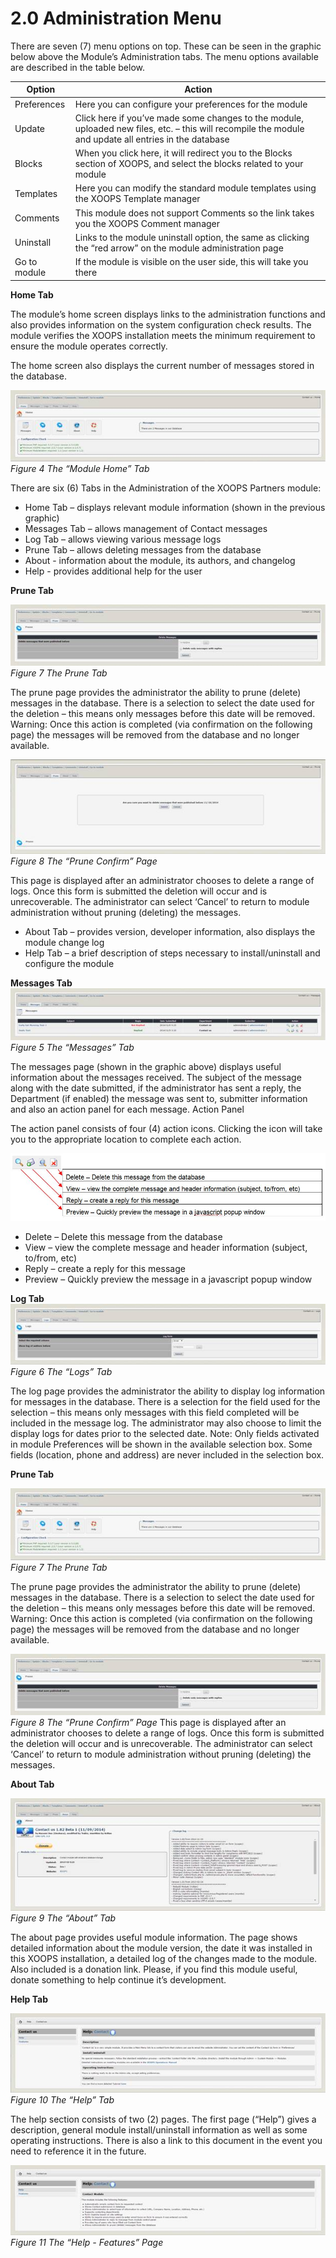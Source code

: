 # 2.0 Administration Menu


There are seven (7) menu options on top.  These can be seen in the graphic below above the Module’s Administration tabs.  The menu options available are described in the table below.

|Option|	Action|
|--|--|
|Preferences|	Here you can configure your preferences for the module|
|Update|	Click here if you’ve made some changes to the module, uploaded new files, etc. – this will recompile the module and update all entries in the database |
|Blocks|	When you click here, it will redirect you to the Blocks section of XOOPS, and select the blocks related to your module|
|Templates|	Here you can modify the standard module templates using the XOOPS Template manager|
|Comments|	This module does not support Comments so the link takes you the XOOPS Comment manager|
|Uninstall	|Links to the module uninstall option, the same as clicking the “red arrow” on the module administration page|
|Go to module|	If the module is visible on the user side, this will take you there|

**Home Tab**

The module’s home screen displays links to the administration functions and also provides information on the system configuration check results.  The module verifies the XOOPS installation meets the minimum requirement to ensure the module operates correctly.

The home screen also displays the current number of messages stored in the database.

![image007.jpg](../assets/image007.jpg) 
*Figure 4 The “Module Home” Tab*

There are six (6) Tabs in the Administration of the XOOPS Partners module: 
-	Home Tab – displays relevant module information (shown in the previous graphic)
-	Messages Tab – allows management of Contact messages
-	Log Tab – allows viewing various message logs
-	Prune Tab – allows deleting messages from the database
-	About - information about the module, its authors, and changelog
-	Help - provides additional help for the user

**Prune Tab**

![image008.jpg](../assets/image008.jpg) 
*Figure 7 The Prune Tab*

The prune page provides the administrator the ability to prune (delete) messages in the database. There is a selection to select the date used for the deletion – this means only messages before this date will be removed.  Warning:  Once this action is completed (via confirmation on the following page) the messages will be removed from the database and no longer available.

![image009.jpg](../assets/image009.jpg)  
*Figure 8 The “Prune Confirm” Page*

This page is displayed after an administrator chooses to delete a range of logs.  Once this form is submitted the deletion will occur and is unrecoverable. The administrator can select ‘Cancel’ to return to module administration without pruning (deleting) the messages.

-	About Tab – provides version, developer information, also displays the module change log
-	Help Tab – a brief description of steps necessary to install/uninstall and configure the module

**Messages Tab**
![image010.jpg](../assets/image010.jpg)  
*Figure 5 The “Messages” Tab*

The messages page (shown in the graphic above) displays useful information about the messages received. The subject of the message along with the date submitted, if the administrator has sent a reply, the Department (if enabled) the message was sent to, submitter information and also an action panel for each message.
Action Panel

The action panel consists of four (4) action icons.  Clicking the icon will take you to the appropriate location to complete each action.
 

![image011.jpg](../assets/image011.jpg) 


- Delete – Delete this message from the database
- View – view the complete message and header information (subject, to/from, etc)
- Reply – create a reply for this message
- Preview – Quickly preview the message in a javascript popup window

 
**Log Tab**
![image016.jpg](../assets/image016.jpg) 
*Figure 6 The “Logs” Tab*

The log page provides the administrator the ability to display log information for messages in the database.  There is a selection for the field used for the selection – this means only messages with this field completed will be included in the message log.  The administrator may also choose to limit the display logs for dates prior to the selected date.  Note: Only fields activated in module Preferences will be shown in the available selection box.  Some fields (location, phone and address) are never included in the selection box.

**Prune Tab**

![image008.jpg](../assets/image007.jpg) 
*Figure 7 The Prune Tab*

The prune page provides the administrator the ability to prune (delete) messages in the database. There is a selection to select the date used for the deletion – this means only messages before this date will be removed.  Warning:  Once this action is completed (via confirmation on the following page) the messages will be removed from the database and no longer available.

![image008.jpg](../assets/image008.jpg)  
*Figure 8 The “Prune Confirm” Page*
This page is displayed after an administrator chooses to delete a range of logs.  Once this form is submitted the deletion will occur and is unrecoverable. The administrator can select ‘Cancel’ to return to module administration without pruning (deleting) the messages.

**About Tab**

![image017.jpg](../assets/image017.jpg)  
*Figure 9 The “About” Tab*

The about page provides useful module information.  The page shows detailed information about the module version, the date it was installed in this XOOPS installation, a detailed log of the changes made to the module.  Also included is a donation link.  Please, if you find this module useful, donate something to help continue it’s development.

**Help Tab**

![image018.jpg](../assets/image018.jpg)  
*Figure 10 The “Help” Tab*

The help section consists of two (2) pages. The first page (“Help”) gives a description, general module install/uninstall information as well as some operating instructions.  There is also a link to this document in the event you need to reference it in the future.

![image019.jpg](../assets/image019.jpg)  
*Figure 11 The “Help - Features” Page*

 
